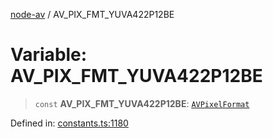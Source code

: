 [node-av](../globals.md) / AV\_PIX\_FMT\_YUVA422P12BE

# Variable: AV\_PIX\_FMT\_YUVA422P12BE

> `const` **AV\_PIX\_FMT\_YUVA422P12BE**: [`AVPixelFormat`](../type-aliases/AVPixelFormat.md)

Defined in: [constants.ts:1180](https://github.com/seydx/av/blob/f8631fc881b394300b1479f511d55cf1c370a87f/src/constants/constants.ts#L1180)
